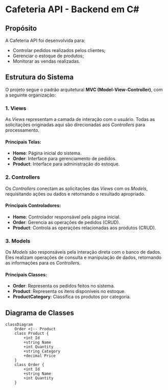# Cafeteria API - Backend em C#

## Propósito
A Cafeteria API foi desenvolvida para:
- Controlar pedidos realizados pelos clientes;
- Gerenciar o estoque de produtos;
- Monitorar as vendas realizadas.

## Estrutura do Sistema
O projeto segue o padrão arquitetural **MVC (Model-View-Controller)**, com a seguinte organização:

### 1. **Views**
As *Views* representam a camada de interação com o usuário. Todas as solicitações originadas aqui são direcionadas aos *Controllers* para processamento.

#### Principais Telas:
- **Home**: Página inicial do sistema.
- **Order**: Interface para gerenciamento de pedidos.
- **Product**: Interface para administração do estoque.

### 2. **Controllers**
Os *Controllers* conectam as solicitações das *Views* com os *Models*, requisitando ações ou dados e retornando o resultado apropriado.

#### Principais Controladores:
- **Home**: Controlador responsável pela página inicial.
- **Order**: Gerencia as operações de pedidos (CRUD).
- **Product**: Controla as operações relacionadas aos produtos (CRUD).

### 3. **Models**
Os *Models* são responsáveis pela interação direta com o banco de dados. Eles realizam operações de consulta e manipulação de dados, retornando as informações para os *Controllers*.

#### Principais Classes:
- **Order**: Representa os pedidos feitos no sistema.
- **Product**: Representa os itens disponíveis no estoque.
- **ProductCategory**: Classifica os produtos por categoria.

## Diagrama de Classes
```mermaid
classDiagram
    Order <|-- Product
    class Product {
        +int Id
        +string Name
        +int Quantity
        +string Category
        +decimal Price
    }
    class Order {
        +int Id
        +string Name
        +int Quantity
    }
